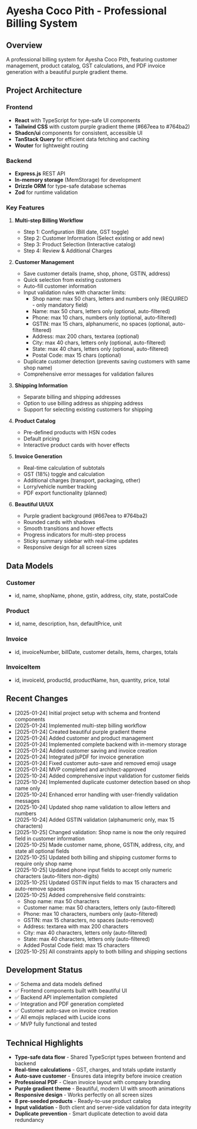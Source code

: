 # Ayesha Coco Pith - Professional Billing System

## Overview
A professional billing system for Ayesha Coco Pith, featuring customer management, product catalog, GST calculations, and PDF invoice generation with a beautiful purple gradient theme.

## Project Architecture

### Frontend
- **React** with TypeScript for type-safe UI components
- **Tailwind CSS** with custom purple gradient theme (#667eea to #764ba2)
- **Shadcn/ui** components for consistent, accessible UI
- **TanStack Query** for efficient data fetching and caching
- **Wouter** for lightweight routing

### Backend
- **Express.js** REST API
- **In-memory storage** (MemStorage) for development
- **Drizzle ORM** for type-safe database schemas
- **Zod** for runtime validation

### Key Features
1. **Multi-step Billing Workflow**
   - Step 1: Configuration (Bill date, GST toggle)
   - Step 2: Customer Information (Select existing or add new)
   - Step 3: Product Selection (Interactive catalog)
   - Step 4: Review & Additional Charges

2. **Customer Management**
   - Save customer details (name, shop, phone, GSTIN, address)
   - Quick selection from existing customers
   - Auto-fill customer information
   - Input validation rules with character limits:
     - Shop name: max 50 chars, letters and numbers only (REQUIRED - only mandatory field)
     - Name: max 50 chars, letters only (optional, auto-filtered)
     - Phone: max 10 chars, numbers only (optional, auto-filtered)
     - GSTIN: max 15 chars, alphanumeric, no spaces (optional, auto-filtered)
     - Address: max 200 chars, textarea (optional)
     - City: max 40 chars, letters only (optional, auto-filtered)
     - State: max 40 chars, letters only (optional, auto-filtered)
     - Postal Code: max 15 chars (optional)
   - Duplicate customer detection (prevents saving customers with same shop name)
   - Comprehensive error messages for validation failures

3. **Shipping Information**
   - Separate billing and shipping addresses
   - Option to use billing address as shipping address
   - Support for selecting existing customers for shipping

4. **Product Catalog**
   - Pre-defined products with HSN codes
   - Default pricing
   - Interactive product cards with hover effects

5. **Invoice Generation**
   - Real-time calculation of subtotals
   - GST (18%) toggle and calculation
   - Additional charges (transport, packaging, other)
   - Lorry/vehicle number tracking
   - PDF export functionality (planned)

6. **Beautiful UI/UX**
   - Purple gradient background (#667eea to #764ba2)
   - Rounded cards with shadows
   - Smooth transitions and hover effects
   - Progress indicators for multi-step process
   - Sticky summary sidebar with real-time updates
   - Responsive design for all screen sizes

## Data Models

### Customer
- id, name, shopName, phone, gstin, address, city, state, postalCode

### Product
- id, name, description, hsn, defaultPrice, unit

### Invoice
- id, invoiceNumber, billDate, customer details, items, charges, totals

### InvoiceItem
- id, invoiceId, productId, productName, hsn, quantity, price, total

## Recent Changes
- [2025-01-24] Initial project setup with schema and frontend components
- [2025-01-24] Implemented multi-step billing workflow
- [2025-01-24] Created beautiful purple gradient theme
- [2025-01-24] Added customer and product management
- [2025-01-24] Implemented complete backend with in-memory storage
- [2025-01-24] Added customer saving and invoice creation
- [2025-01-24] Integrated jsPDF for invoice generation
- [2025-01-24] Fixed customer auto-save and removed emoji usage
- [2025-01-24] MVP completed and architect-approved
- [2025-10-24] Added comprehensive input validation for customer fields
- [2025-10-24] Implemented duplicate customer detection based on shop name only
- [2025-10-24] Enhanced error handling with user-friendly validation messages
- [2025-10-24] Updated shop name validation to allow letters and numbers
- [2025-10-24] Added GSTIN validation (alphanumeric only, max 15 characters)
- [2025-10-25] Changed validation: Shop name is now the only required field in customer information
- [2025-10-25] Made customer name, phone, GSTIN, address, city, and state all optional fields
- [2025-10-25] Updated both billing and shipping customer forms to require only shop name
- [2025-10-25] Updated phone input fields to accept only numeric characters (auto-filters non-digits)
- [2025-10-25] Updated GSTIN input fields to max 15 characters and auto-remove spaces
- [2025-10-25] Added comprehensive field constraints:
  - Shop name: max 50 characters
  - Customer name: max 50 characters, letters only (auto-filtered)
  - Phone: max 10 characters, numbers only (auto-filtered)
  - GSTIN: max 15 characters, no spaces (auto-removed)
  - Address: textarea with max 200 characters
  - City: max 40 characters, letters only (auto-filtered)
  - State: max 40 characters, letters only (auto-filtered)
  - Added Postal Code field: max 15 characters
- [2025-10-25] All constraints apply to both billing and shipping sections

## Development Status
- ✅ Schema and data models defined
- ✅ Frontend components built with beautiful UI
- ✅ Backend API implementation completed
- ✅ Integration and PDF generation completed
- ✅ Customer auto-save on invoice creation
- ✅ All emojis replaced with Lucide icons
- ✅ MVP fully functional and tested

## Technical Highlights
- **Type-safe data flow** - Shared TypeScript types between frontend and backend
- **Real-time calculations** - GST, charges, and totals update instantly
- **Auto-save customer** - Ensures data integrity before invoice creation
- **Professional PDF** - Clean invoice layout with company branding
- **Purple gradient theme** - Beautiful, modern UI with smooth animations
- **Responsive design** - Works perfectly on all screen sizes
- **8 pre-seeded products** - Ready-to-use product catalog
- **Input validation** - Both client and server-side validation for data integrity
- **Duplicate prevention** - Smart duplicate detection to avoid data redundancy
